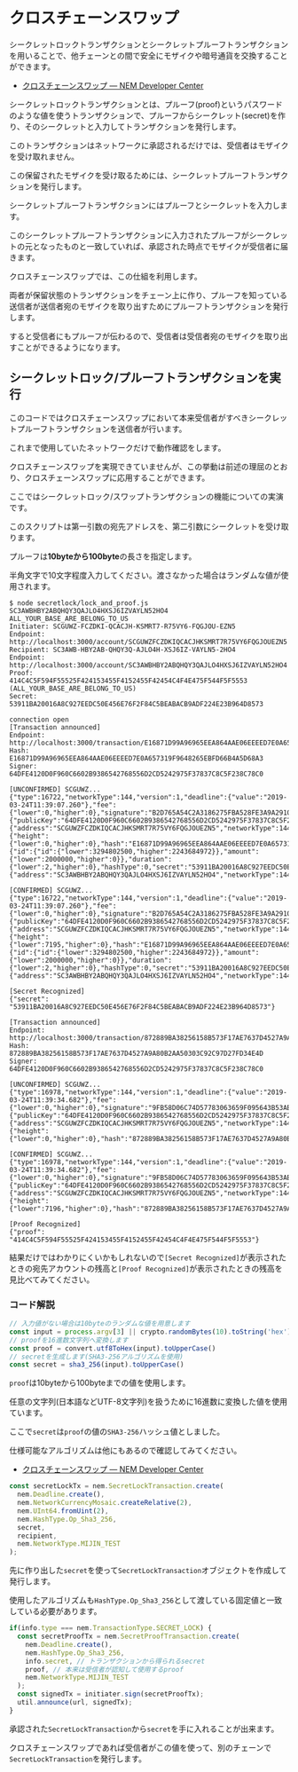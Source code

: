 # クロスチェーンスワップ

シークレットロックトランザクションとシークレットプルーフトランザクションを用いることで、他チェーンとの間で安全にモザイクや暗号通貨を交換することができます。

- [クロスチェーンスワップ — NEM Developer Center](https://nemtech.github.io/ja/concepts/cross-chain-swaps.html)

シークレットロックトランザクションとは、プルーフ(proof)というパスワードのような値を使うトランザクションで、プルーフからシークレット(secret)を作り、そのシークレットと入力してトランザクションを発行します。

このトランザクションはネットワークに承認されるだけでは、受信者はモザイクを受け取れません。

この保留されたモザイクを受け取るためには、シークレットプルーフトランザクションを発行します。

シークレットプルーフトランザクションにはプルーフとシークレットを入力します。

このシークレットプルーフトランザクションに入力されたプルーフがシークレットの元となったものと一致していれば、承認された時点でモザイクが受信者に届きます。

クロスチェーンスワップでは、この仕組を利用します。

両者が保留状態のトランザクションをチェーン上に作り、プルーフを知っている送信者が送信者宛のモザイクを取り出すためにプルーフトランザクションを発行します。

すると受信者にもプルーフが伝わるので、受信者は受信者宛のモザイクを取り出すことができるようになります。


## シークレットロック/プルーフトランザクションを実行

このコードではクロスチェーンスワップにおいて本来受信者がすべきシークレットプルーフトランザクションを送信者が行います。

これまで使用していたネットワークだけで動作確認をします。

クロスチェーンスワップを実現できていませんが、この挙動は前述の理屈のとおり、クロスチェーンスワップに応用することができます。

ここではシークレットロック/スワップトランザクションの機能についての実演です。

このスクリプトは第一引数の宛先アドレスを、第二引数にシークレットを受け取ります。

プルーフは**10byteから100byte**の長さを指定します。

半角文字で10文字程度入力してください。渡さなかった場合はランダムな値が使用されます。

```shell
$ node secretlock/lock_and_proof.js SC3AWBHBY2ABQHQY3QAJLO4HXSJ6IZVAYLN52HO4 ALL_YOUR_BASE_ARE_BELONG_TO_US
Initiater: SCGUWZ-FCZDKI-QCACJH-KSMRT7-R75VY6-FQGJOU-EZN5
Endpoint:  http://localhost:3000/account/SCGUWZFCZDKIQCACJHKSMRT7R75VY6FQGJOUEZN5
Recipient: SC3AWB-HBY2AB-QHQY3Q-AJLO4H-XSJ6IZ-VAYLN5-2HO4
Endpoint:  http://localhost:3000/account/SC3AWBHBY2ABQHQY3QAJLO4HXSJ6IZVAYLN52HO4
Proof:     414C4C5F594F55525F424153455F4152455F42454C4F4E475F544F5F5553 (ALL_YOUR_BASE_ARE_BELONG_TO_US)
Secret:    53911BA20016A8C927EEDC50E456E76F2F84C5BEABACB9ADF224E23B964D8573

connection open
[Transaction announced]
Endpoint: http://localhost:3000/transaction/E16871D99A96965EEA864AAE06EEEED7E0A657319F9648265EBFD66B4A5D68A3
Hash:     E16871D99A96965EEA864AAE06EEEED7E0A657319F9648265EBFD66B4A5D68A3
Signer:   64DFE4120D0F960C6602B9386542768556D2CD5242975F37837C8C5F238C78C0

[UNCONFIRMED] SCGUWZ...
{"type":16722,"networkType":144,"version":1,"deadline":{"value":"2019-03-24T11:39:07.260"},"fee":{"lower":0,"higher":0},"signature":"B2D765A54C2A3186275FBA528FE3A9A2910CF84B66F141892F8ED0C77574C3F2B40D62ADF70E8C93C399C3894909C3D14783FD202F103BCDDED03EE407EDE20A","signer":{"publicKey":"64DFE4120D0F960C6602B9386542768556D2CD5242975F37837C8C5F238C78C0","address":{"address":"SCGUWZFCZDKIQCACJHKSMRT7R75VY6FQGJOUEZN5","networkType":144}},"transactionInfo":{"height":{"lower":0,"higher":0},"hash":"E16871D99A96965EEA864AAE06EEEED7E0A657319F9648265EBFD66B4A5D68A3","merkleComponentHash":"E16871D99A96965EEA864AAE06EEEED7E0A657319F9648265EBFD66B4A5D68A3"},"mosaic":{"id":{"id":{"lower":3294802500,"higher":2243684972}},"amount":{"lower":2000000,"higher":0}},"duration":{"lower":2,"higher":0},"hashType":0,"secret":"53911BA20016A8C927EEDC50E456E76F2F84C5BEABACB9ADF224E23B964D8573","recipient":{"address":"SC3AWBHBY2ABQHQY3QAJLO4HXSJ6IZVAYLN52HO4","networkType":144}}

[CONFIRMED] SCGUWZ...
{"type":16722,"networkType":144,"version":1,"deadline":{"value":"2019-03-24T11:39:07.260"},"fee":{"lower":0,"higher":0},"signature":"B2D765A54C2A3186275FBA528FE3A9A2910CF84B66F141892F8ED0C77574C3F2B40D62ADF70E8C93C399C3894909C3D14783FD202F103BCDDED03EE407EDE20A","signer":{"publicKey":"64DFE4120D0F960C6602B9386542768556D2CD5242975F37837C8C5F238C78C0","address":{"address":"SCGUWZFCZDKIQCACJHKSMRT7R75VY6FQGJOUEZN5","networkType":144}},"transactionInfo":{"height":{"lower":7195,"higher":0},"hash":"E16871D99A96965EEA864AAE06EEEED7E0A657319F9648265EBFD66B4A5D68A3","merkleComponentHash":"E16871D99A96965EEA864AAE06EEEED7E0A657319F9648265EBFD66B4A5D68A3"},"mosaic":{"id":{"id":{"lower":3294802500,"higher":2243684972}},"amount":{"lower":2000000,"higher":0}},"duration":{"lower":2,"higher":0},"hashType":0,"secret":"53911BA20016A8C927EEDC50E456E76F2F84C5BEABACB9ADF224E23B964D8573","recipient":{"address":"SC3AWBHBY2ABQHQY3QAJLO4HXSJ6IZVAYLN52HO4","networkType":144}}

[Secret Recognized]
{"secret": "53911BA20016A8C927EEDC50E456E76F2F84C5BEABACB9ADF224E23B964D8573"}

[Transaction announced]
Endpoint: http://localhost:3000/transaction/872889BA38256158B573F17AE7637D4527A9A80B2AA50303C92C97D27FD34E4D
Hash:     872889BA38256158B573F17AE7637D4527A9A80B2AA50303C92C97D27FD34E4D
Signer:   64DFE4120D0F960C6602B9386542768556D2CD5242975F37837C8C5F238C78C0

[UNCONFIRMED] SCGUWZ...
{"type":16978,"networkType":144,"version":1,"deadline":{"value":"2019-03-24T11:39:34.682"},"fee":{"lower":0,"higher":0},"signature":"9FB58D06C74D57783063659F095643B53AB045D207D331BA225EFB07D2EC6DCB3321FC4317C40A3E6A78A93FB9817056BBC225F80834285EDC28E3E764E38703","signer":{"publicKey":"64DFE4120D0F960C6602B9386542768556D2CD5242975F37837C8C5F238C78C0","address":{"address":"SCGUWZFCZDKIQCACJHKSMRT7R75VY6FQGJOUEZN5","networkType":144}},"transactionInfo":{"height":{"lower":0,"higher":0},"hash":"872889BA38256158B573F17AE7637D4527A9A80B2AA50303C92C97D27FD34E4D","merkleComponentHash":"872889BA38256158B573F17AE7637D4527A9A80B2AA50303C92C97D27FD34E4D"},"hashType":0,"secret":"53911BA20016A8C927EEDC50E456E76F2F84C5BEABACB9ADF224E23B964D8573","proof":"414C4C5F594F55525F424153455F4152455F42454C4F4E475F544F5F5553"}

[CONFIRMED] SCGUWZ...
{"type":16978,"networkType":144,"version":1,"deadline":{"value":"2019-03-24T11:39:34.682"},"fee":{"lower":0,"higher":0},"signature":"9FB58D06C74D57783063659F095643B53AB045D207D331BA225EFB07D2EC6DCB3321FC4317C40A3E6A78A93FB9817056BBC225F80834285EDC28E3E764E38703","signer":{"publicKey":"64DFE4120D0F960C6602B9386542768556D2CD5242975F37837C8C5F238C78C0","address":{"address":"SCGUWZFCZDKIQCACJHKSMRT7R75VY6FQGJOUEZN5","networkType":144}},"transactionInfo":{"height":{"lower":7196,"higher":0},"hash":"872889BA38256158B573F17AE7637D4527A9A80B2AA50303C92C97D27FD34E4D","merkleComponentHash":"872889BA38256158B573F17AE7637D4527A9A80B2AA50303C92C97D27FD34E4D"},"hashType":0,"secret":"53911BA20016A8C927EEDC50E456E76F2F84C5BEABACB9ADF224E23B964D8573","proof":"414C4C5F594F55525F424153455F4152455F42454C4F4E475F544F5F5553"}

[Proof Recognized]
{"proof": "414C4C5F594F55525F424153455F4152455F42454C4F4E475F544F5F5553"}
```

結果だけではわかりにくいかもしれないので`[Secret Recognized]`が表示されたときの宛先アカウントの残高と`[Proof Recognized]`が表示されたときの残高を見比べてみてください。


### コード解説

```javascript
// 入力値がない場合は10byteのランダムな値を用意します
const input = process.argv[3] || crypto.randomBytes(10).toString('hex');
// proofを16進数文字列へ変換します
const proof = convert.utf8ToHex(input).toUpperCase()
// secretを生成します(SHA3-256アルゴリズムを使用)
const secret = sha3_256(input).toUpperCase()
```

`proof`は10byteから100byteまでの値を使用します。

任意の文字列(日本語などUTF-8文字列)を扱うために16進数に変換した値を使用ています。

ここで`secret`は`proof`の値の`SHA3-256`ハッシュ値としました。

仕様可能なアルゴリズムは他にもあるので確認してみてください。

- [クロスチェーンスワップ — NEM Developer Center](https://nemtech.github.io/ja/concepts/cross-chain-swaps.html#lockhashalgorithm)

```javascript
const secretLockTx = nem.SecretLockTransaction.create(
  nem.Deadline.create(),
  nem.NetworkCurrencyMosaic.createRelative(2),
  nem.UInt64.fromUint(2),
  nem.HashType.Op_Sha3_256,
  secret,
  recipient,
  nem.NetworkType.MIJIN_TEST
);
```

先に作り出した`secret`を使って`SecretLockTransaction`オブジェクトを作成して発行します。

使用したアルゴリズムも`HashType.Op_Sha3_256`として渡している固定値と一致している必要があります。


```javascript
if(info.type === nem.TransactionType.SECRET_LOCK) {
  const secretProofTx = nem.SecretProofTransaction.create(
    nem.Deadline.create(),
    nem.HashType.Op_Sha3_256,
    info.secret, // トランザクションから得られるsecret
    proof, // 本来は受信者が認知して使用するproof
    nem.NetworkType.MIJIN_TEST
  );
  const signedTx = initiater.sign(secretProofTx);
  util.announce(url, signedTx);
}
```

承認された`SecretLockTransaction`から`secret`を手に入れることが出来ます。

クロスチェーンスワップであれば受信者がこの値を使って、別のチェーンで`SecretLockTransaction`を発行します。
